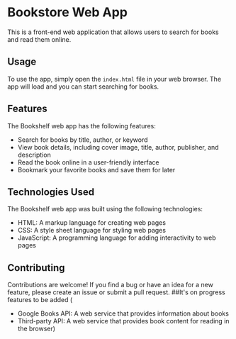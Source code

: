 # Bookstore Web App

This is a front-end web application that allows users to search for books and read them online. 
## Usage

To use the app, simply open the `index.html` file in your web browser. The app will load and you can start searching for books.

## Features

The Bookshelf web app has the following features:

- Search for books by title, author, or keyword
- View book details, including cover image, title, author, publisher, and description
- Read the book online in a user-friendly interface
- Bookmark your favorite books and save them for later

## Technologies Used

The Bookshelf web app was built using the following technologies:

- HTML: A markup language for creating web pages
- CSS: A style sheet language for styling web pages
- JavaScript: A programming language for adding interactivity to web pages

## Contributing

Contributions are welcome! If you find a bug or have an idea for a new feature, please create an issue or submit a pull request.
##It's on progress 
features to be added (
- Google Books API: A web service that provides information about books
- Third-party API: A web service that provides book content for reading in the browser)

